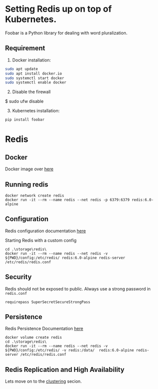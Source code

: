 # Setting Redis up on top of Kubernetes. 

Foobar is a Python library for dealing with word pluralization.

## Requirement


1.	Docker installation:
```bash
sudo apt update 
sudo apt install docker.io
sudo systemctl start docker 
sudo systemctl enable docker
```

2.	Disable the firewall

$ sudo ufw disable

3.	Kubernetes installation: 


```bash
pip install foobar
```



# Redis 

## Docker 

Docker image over [here](https://hub.docker.com/_/redis)

## Running redis

```
docker network create redis
docker run -it --rm --name redis --net redis -p 6379:6379 redis:6.0-alpine
```

## Configuration

Redis configuration documentation [here](https://redis.io/topics/config)

Starting Redis with a custom config

```
cd .\storage\redis\
docker run -it --rm --name redis --net redis -v ${PWD}/config:/etc/redis/ redis:6.0-alpine redis-server /etc/redis/redis.conf

```

## Security

Redis should not be exposed to public.
Always use a strong password in `redis.conf`

```
requirepass SuperSecretSecureStrongPass
```


## Persistence

Redis Persistence Documentation [here](https://redis.io/topics/persistence)

```
docker volume create redis
cd .\storage\redis\
docker run -it --rm --name redis --net redis -v ${PWD}/config:/etc/redis/ -v redis:/data/  redis:6.0-alpine redis-server /etc/redis/redis.conf

```

## Redis Replication and High Availability

Lets move on to the [clustering](./clustering/readme.md) secion.
